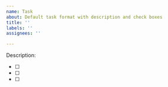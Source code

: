 ```yaml
---
name: Task
about: Default task format with description and check boxes
title: ''
labels: ''
assignees: ''

---
```


Description:

- [ ]
- [ ]
- [ ]
